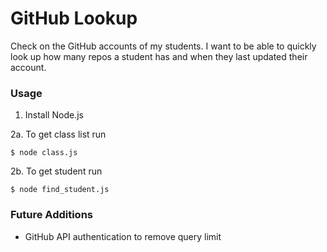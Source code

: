 # GitHub Lookup

Check on the GitHub accounts of my students. I want to be able to quickly look up how many repos a student has and when they last updated their account.

### Usage

1. Install Node.js

2a. To get class list run

```
$ node class.js
```

2b. To get student run

```
$ node find_student.js
```

### Future Additions

- GitHub API authentication to remove query limit